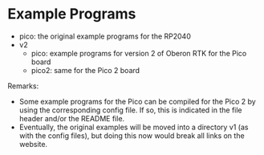 # Example Programs

* pico: the original example programs for the RP2040
* v2
  * pico: example programs for version 2 of Oberon RTK for the Pico board
  * pico2: same for the Pico 2 board

Remarks:
* Some example programs for the Pico can be compiled for the Pico 2 by using the corresponding config file. If so, this is indicated in the file header and/or the README file.
* Eventually, the original examples will be moved into a directory v1 (as with the config files), but doing this now would break all links on the website.